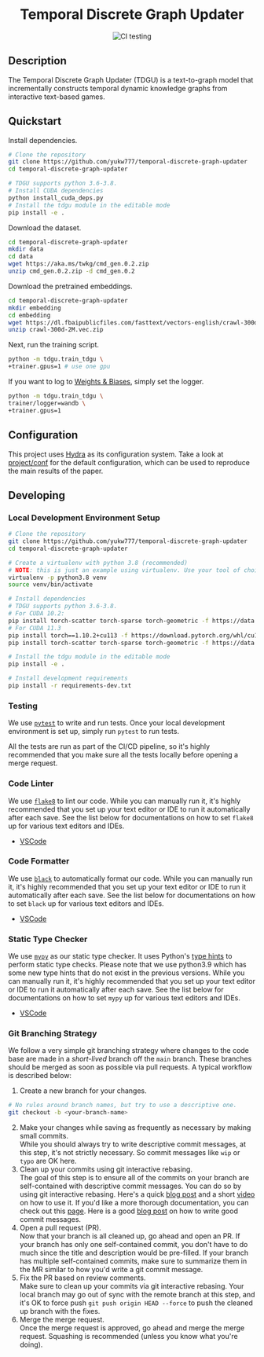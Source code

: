 <div align="center">

# Temporal Discrete Graph Updater

<!--
Badges upon publication
[![Paper](http://img.shields.io/badge/paper-arxiv.1001.2234-B31B1B.svg)](https://www.nature.com/articles/nature14539)
[![Conference](http://img.shields.io/badge/NeurIPS-2019-4b44ce.svg)](https://papers.nips.cc/book/advances-in-neural-information-processing-systems-31-2018)
[![Conference](http://img.shields.io/badge/ICLR-2019-4b44ce.svg)](https://papers.nips.cc/book/advances-in-neural-information-processing-systems-31-2018)
[![Conference](http://img.shields.io/badge/AnyConference-year-4b44ce.svg)](https://papers.nips.cc/book/advances-in-neural-information-processing-systems-31-2018)
ARXIV
[![Paper](http://img.shields.io/badge/arxiv-math.co:1480.1111-B31B1B.svg)](https://www.nature.com/articles/nature14539)
-->
![CI testing](https://github.com/yukw777/pl-hydra-seed/actions/workflows/ci-testing.yml/badge.svg)


<!--
Conference
-->
</div>

## Description
The Temporal Discrete Graph Updater (TDGU) is a text-to-graph model that incrementally constructs temporal dynamic knowledge graphs from interactive text-based games.

## Quickstart
Install dependencies.
```bash
# Clone the repository
git clone https://github.com/yukw777/temporal-discrete-graph-updater
cd temporal-discrete-graph-updater

# TDGU supports python 3.6-3.8.
# Install CUDA dependencies
python install_cuda_deps.py
# Install the tdgu module in the editable mode
pip install -e .
```

Download the dataset.
```bash
cd temporal-discrete-graph-updater
mkdir data
cd data
wget https://aka.ms/twkg/cmd_gen.0.2.zip
unzip cmd_gen.0.2.zip -d cmd_gen.0.2
```

Download the pretrained embeddings.
```bash
cd temporal-discrete-graph-updater
mkdir embedding
cd embedding
wget https://dl.fbaipublicfiles.com/fasttext/vectors-english/crawl-300d-2M.vec.zip
unzip crawl-300d-2M.vec.zip
```

Next, run the training script.
```bash
python -m tdgu.train_tdgu \
+trainer.gpus=1 # use one gpu
```

If you want to log to [Weights & Biases](https://wandb.ai/), simply set the logger.
```bash
python -m tdgu.train_tdgu \
trainer/logger=wandb \
+trainer.gpus=1
```

## Configuration
This project uses [Hydra](https://hydra.cc/) as its configuration system. Take a look at [project/conf](project/conf) for the default configuration, which can be used to reproduce the main results of the paper.

## Developing
### Local Development Environment Setup
```bash
# Clone the repository
git clone https://github.com/yukw777/temporal-discrete-graph-updater
cd temporal-discrete-graph-updater

# Create a virtualenv with python 3.8 (recommended)
# NOTE: this is just an example using virtualenv. Use your tool of choice for creating a python virtual environment.
virtualenv -p python3.8 venv
source venv/bin/activate

# Install dependencies
# TDGU supports python 3.6-3.8.
# For CUDA 10.2:
pip install torch-scatter torch-sparse torch-geometric -f https://data.pyg.org/whl/torch-1.10.0+cu102.html
# For CUDA 11.3
pip install torch==1.10.2+cu113 -f https://download.pytorch.org/whl/cu113/torch_stable.html
pip install torch-scatter torch-sparse torch-geometric -f https://data.pyg.org/whl/torch-1.10.0+cu113.html

# Install the tdgu module in the editable mode
pip install -e .

# Install development requirements
pip install -r requirements-dev.txt
```

### Testing
We use [`pytest`](https://docs.pytest.org/) to write and run tests. Once your local development environment is set up, simply run `pytest` to run tests.

All the tests are run as part of the CI/CD pipeline, so it's highly recommended that you make sure all the tests locally before opening a merge request.

### Code Linter
We use [`flake8`](https://flake8.pycqa.org/) to lint our code. While you can manually run it, it's highly recommended that you set up your text editor or IDE to run it automatically after each save. See the list below for documentations on how to set `flake8` up for various text editors and IDEs.

- [VSCode](https://code.visualstudio.com/docs/python/linting)

### Code Formatter
We use [`black`](https://github.com/psf/black) to automatically format our code. While you can manually run it, it's highly recommended that you set up your text editor or IDE to run it automatically after each save. See the list below for documentations on how to set `black` up for various text editors and IDEs.

- [VSCode](https://dev.to/adamlombard/how-to-use-the-black-python-code-formatter-in-vscode-3lo0)

### Static Type Checker
We use [`mypy`](http://mypy-lang.org/) as our static type checker. It uses Python's [type hints](https://docs.python.org/3.9/library/typing.html) to perform static type checks. Please note that we use python3.9 which has some new type hints that do not exist in the previous versions. While you can manually run it, it's highly recommended that you set up your text editor or IDE to run it automatically after each save. See the list below for documentations on how to set `mypy` up for various text editors and IDEs.

- [VSCode](https://code.visualstudio.com/docs/python/linting#_mypy)

<!-- ## Citation
```
@article{YourName,
  title={Your Title},
  author={Your team},
  journal={Location},
  year={Year}
}
``` -->

### Git Branching Strategy
We follow a very simple git branching strategy where changes to the code base are made in a *short-lived* branch off the `main` branch. These branches should be merged as soon as possible via pull requests. A typical workflow is described below:

1. Create a new branch for your changes.
```bash
# No rules around branch names, but try to use a descriptive one.
git checkout -b <your-branch-name>
```
2. Make your changes while saving as frequently as necessary by making small commits.\
While you should always try to write descriptive commit messages, at this step, it's not strictly necessary. So commit messages like `wip` or `typo` are OK here.
2. Clean up your commits using git interactive rebasing.\
The goal of this step is to ensure all of the commits on your branch are self-contained with descriptive commit messages. You can do so by using git interactive rebasing. Here's a quick [blog post](https://www.sitepoint.com/git-interactive-rebase-guide/) and a short [video](https://www.youtube.com/watch?v=tukOm3Afd8s) on how to use it. If you'd like a more thorough documentation, you can check out this [page](https://git-scm.com/book/en/v2/Git-Tools-Rewriting-History). Here is a good [blog post](https://cbea.ms/git-commit/) on how to write good commit messages.
2. Open a pull request (PR).\
Now that your branch is all cleaned up, go ahead and open an PR. If your branch has only one self-contained commit, you don't have to do much since the title and description would be pre-filled. If your branch has multiple self-contained commits, make sure to summarize them in the MR similar to how you'd write a git commit message.
2. Fix the PR based on review comments.\
Make sure to clean up your commits via git interactive rebasing. Your local branch may go out of sync with the remote branch at this step, and it's OK to force push `git push origin HEAD --force` to push the cleaned up branch with the fixes.
2. Merge the merge request.\
Once the merge request is approved, go ahead and merge the merge request. Squashing is recommended (unless you know what you're doing).
